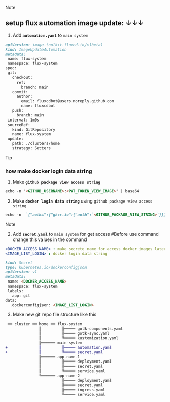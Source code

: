 > [!note]  
> ## setup flux automation image update: ↓↓↓
>
>1. Add **` automation.yaml `** to ` main system `
>```md
>apiVersion: image.toolkit.fluxcd.io/v1beta1
>kind: ImageUpdateAutomation
>metadata:
>  name: flux-system
>  namespace: flux-system
>spec:
>  git:
>    checkout:
>      ref:
>        branch: main
>    commit:
>      author:
>        email: fluxcdbot@users.noreply.github.com
>        name: fluxcdbot
>    push:
>      branch: main
>  interval: 1m0s
>  sourceRef:
>    kind: GitRepository
>    name: flux-system
>  update:
>    path: ./clusters/home
>    strategy: Setters
>```

> [!tip]
> ### how make docker login data string
> 1) Make **` github package view access string `**
> ```md
> echo -n "<GITHUB_USERNAME>:<PAT_TOKEN_VIEW_IMAGE>" | base64
> ```
> 2) Make **` docker login data string `** using ` github package view access string `
> ```md
> echo -n  `{"auths":{"ghcr.io":{"auth":`<GITHUB_PACKAGE_VIEW_STRING>`}}}` | base64
> ```

> [!note]
> 2. Add **` secret.yaml `** to ` main system ` for get access
> #Before use command change this values in the command
> ```yaml
> <DOCKER_ACCESS_NAME> : make secrete name for access docker images later
> <IMAGE_LIST_LOGIN> : docker login data string 
> ```
> ```md
> kind: Secret
> type: kubernetes.io/dockerconfigjson
> apiVersion: v1
> metadata:
>  name: <DOCKER_ACCESS_NAME>
>  namespace: flux-system
>  labels:
>    app: git
> data:
>   .dockerconfigjson: <IMAGE_LIST_LOGIN>
> ```
>
> 3. Make new git repo flie structure like this
```diff
 ══ cluster ══ home ══ flux-system
               ║         ╠═════ gotk-components.yaml
               ║         ╠═════ gotk-sync.yaml
               ║         ╚═════ kustomization.yaml
               ╠══════ main-system
+              ║         ╠═════ automation.yaml
+              ║         ╚═════ secret.yaml
               ╠══════ app-name-1
               ║         ╠═════ deployment.yaml
               ║         ╠═════ secret.yaml
               ║         ╚═════ service.yaml
               ╚══════ app-name-2
                         ╠═════ deployment.yaml
                         ╠═════ secret.yaml
                         ╠═════ ingress.yaml
                         ╚═════ service.yaml
```
